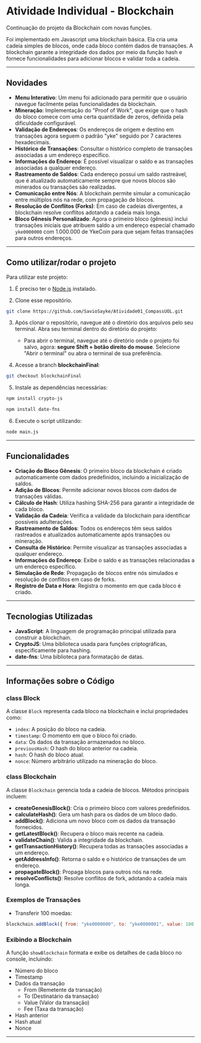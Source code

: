 # Atividade Individual - Blockchain

Continuação do projeto da Blockchain com novas funções.

Foi implementado em Javascript uma blockchain básica. Ela cria uma cadeia simples de blocos, onde cada bloco contém dados de transações. A blockchain garante a integridade dos dados por meio da função hash e fornece funcionalidades para adicionar blocos e validar toda a cadeia.

---

## Novidades

* **Menu Interativo**: Um menu foi adicionado para permitir que o usuário navegue facilmente pelas funcionalidades da blockchain.
* **Mineração**: Implementação do "Proof of Work", que exige que o hash do bloco comece com uma certa quantidade de zeros, definida pela dificuldade configurável.
* **Validação de Endereços**: Os endereços de origem e destino em transações agora seguem o padrão "yke" seguido por 7 caracteres hexadecimais.
* **Histórico de Transações**: Consultar o histórico completo de transações associadas a um endereço específico.
* **Informações do Endereço**: É possível visualizar o saldo e as transações associadas a qualquer endereço.
* **Rastreamento de Saldos**: Cada endereço possui um saldo rastreável, que é atualizado automaticamente sempre que novos blocos são minerados ou transações são realizadas.
* **Comunicação entre Nós**: A blockchain permite simular a comunicação entre múltiplos nós na rede, com propagação de blocos.
* **Resolução de Conflitos (Forks)**: Em caso de cadeias divergentes, a blockchain resolve conflitos adotando a cadeia mais longa.
* **Bloco Gênesis Personalizado**: Agora o primeiro bloco (gênesis) inclui transações iniciais que atribuem saldo a um endereço especial chamado `yke0000000` com 1.000.000 de YkeCoin para que sejam feitas transações para outros endereços.

---

## Como utilizar/rodar o projeto

Para utilizar este projeto:

1. É preciso ter o [Node.js](https://nodejs.org/pt/download/package-manager) instalado.

2. Clone esse repositório.
```bash
git clone https://github.com/SavioSayke/Atividade01_CompassUOL.git
```

3. Após clonar o repositório, navegue até o diretório dos arquivos pelo seu terminal. Abra seu terminal dentro do diretório do projeto:
    * Para abrir o terminal, navegue até o diretório onde o projeto foi salvo, agora: **segure Shift + botão direito do mouse**. Selecione "Abrir o terminal" ou abra o terminal de sua preferência.

4. Acesse a branch **blockchainFinal**:
```bash
git checkout blockchainFinal
```

5. Instale as dependências necessárias:
```bash
npm install crypto-js
```
```bash
npm install date-fns
```

6. Execute o script utilizando:
```bash
node main.js
```

---

## Funcionalidades

- **Criação do Bloco Gênesis**: O primeiro bloco da blockchain é criado automaticamente com dados predefinidos, incluindo a inicialização de saldos.
- **Adição de Blocos**: Permite adicionar novos blocos com dados de transações válidas.
- **Cálculo de Hash**: Utiliza hashing SHA-256 para garantir a integridade de cada bloco.
- **Validação da Cadeia**: Verifica a validade da blockchain para identificar possíveis adulterações.
- **Rastreamento de Saldos**: Todos os endereços têm seus saldos rastreados e atualizados automaticamente após transações ou mineração.
- **Consulta de Histórico**: Permite visualizar as transações associadas a qualquer endereço.
- **Informações do Endereço**: Exibe o saldo e as transações relacionadas a um endereço específico.
- **Simulação de Rede**: Propagação de blocos entre nós simulados e resolução de conflitos em caso de forks.
- **Registro de Data e Hora**: Registra o momento em que cada bloco é criado.

---

## Tecnologias Utilizadas

- **JavaScript**: A linguagem de programação principal utilizada para construir a blockchain.
- **CryptoJS**: Uma biblioteca usada para funções criptográficas, especificamente para hashing.
- **date-fns**: Uma biblioteca para formatação de datas.

---

## Informações sobre o Código

### class Block

A classe `Block` representa cada bloco na blockchain e inclui propriedades como:

- `index`: A posição do bloco na cadeia.
- `timestamp`: O momento em que o bloco foi criado.
- `data`: Os dados da transação armazenados no bloco.
- `previousHash`: O hash do bloco anterior na cadeia.
- `hash`: O hash do bloco atual.
- `nonce`: Número arbitrário utilizado na mineração do bloco.

### class Blockchain

A classe `Blockchain` gerencia toda a cadeia de blocos. Métodos principais incluem:

- **createGenesisBlock()**: Cria o primeiro bloco com valores predefinidos.
- **calculateHash()**: Gera um hash para os dados de um bloco dado.
- **addBlock()**: Adiciona um novo bloco com os dados da transação fornecidos.
- **getLatestBlock()**: Recupera o bloco mais recente na cadeia.
- **validateChain()**: Valida a integridade da blockchain.
- **getTransactionHistory()**: Recupera todas as transações associadas a um endereço.
- **getAddressInfo()**: Retorna o saldo e o histórico de transações de um endereço.
- **propagateBlock()**: Propaga blocos para outros nós na rede.
- **resolveConflicts()**: Resolve conflitos de fork, adotando a cadeia mais longa.

### Exemplos de Transações

- Transferir 100 moedas:
```javascript
blockchain.addBlock({ from: "yke0000000", to: "yke0000001", value: 100, fee: 2 });
```

### Exibindo a Blockchain

A função `showBlockchain` formata e exibe os detalhes de cada bloco no console, incluindo:

- Número do bloco
- Timestamp
- Dados da transação
  - From    (Remetente da transação)
  - To      (Destinatário da transação)
  - Value   (Valor da transação)
  - Fee     (Taxa da transação)
- Hash anterior
- Hash atual
- Nonce

---